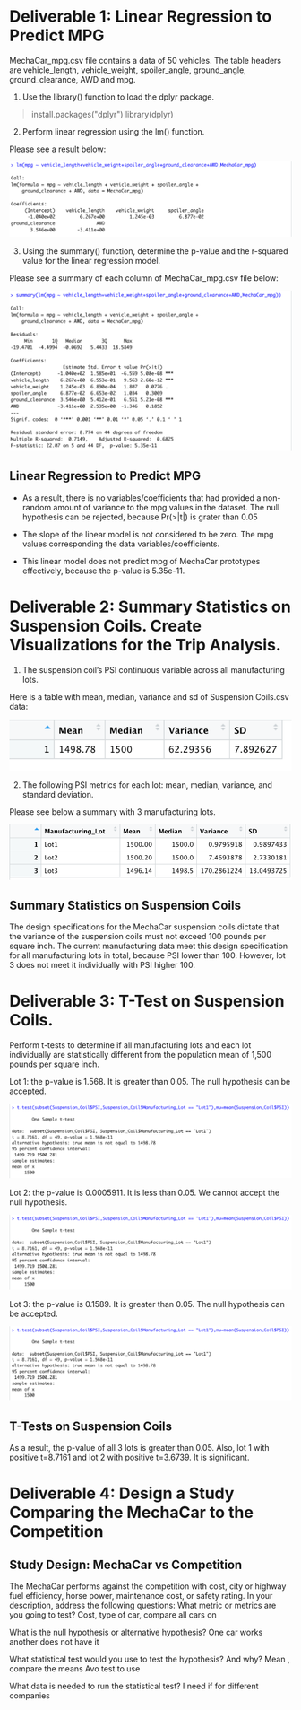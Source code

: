
# Deliverable 1: Linear Regression to Predict MPG

MechaCar_mpg.csv file contains a data of 50 vehicles.  The table headers are vehicle_length, vehicle_weight, spoiler_angle, ground_angle, ground_clearance, AWD and mpg.   

1. Use the library() function to load the dplyr package.

> install.packages("dplyr")
>library(dplyr)

2. Perform linear regression using the lm() function. 

Please see a result below:

![linear_regression](linear_regression.png)

3. Using the summary() function, determine the p-value and the r-squared value for the linear regression model.

Please see a summary of each column of MechaCar_mpg.csv file below:

![summary](summary.png)

## Linear Regression to Predict MPG

- As a result, there is no variables/coefficients that had provided a non-random amount of variance to the mpg values in the dataset. The null hypothesis can be rejected, because Pr(>|t|) is grater than 0.05

- The slope of the linear model is not considered to be zero. The mpg values corresponding the data variables/coefficients.

- This linear model does not predict mpg of MechaCar prototypes effectively, because the p-value is 5.35e-11.


# Deliverable 2: Summary Statistics on Suspension Coils. Create Visualizations for the Trip Analysis.

1. The suspension coil’s PSI continuous variable across all manufacturing lots.

Here is a table with mean, median, variance and sd of Suspension Coils.csv data:

![Total_summary](Total_summary.png)

2. The following PSI metrics for each lot: mean, median, variance, and standard deviation.

Please see below a summary with 3 manufacturing lots. 

![Lot_summary](Lot_summary.png)

## Summary Statistics on Suspension Coils

The design specifications for the MechaCar suspension coils dictate that the variance of the suspension coils must not exceed 100 pounds per square inch. The current manufacturing data meet this design specification for all manufacturing lots in total, because PSI lower than 100. However, lot 3 does not meet it individually with PSI higher 100. 

# Deliverable 3: T-Test on Suspension Coils. 
Perform t-tests to determine if all manufacturing lots and each lot individually are statistically different from the population mean of 1,500 pounds per square inch.

Lot 1: the p-value is 1.568. It is greater than 0.05. The null hypothesis can be accepted. 

![Lot_1](Lot_1.png)

Lot 2: the p-value is 0.0005911. It is less than 0.05. We cannot accept the null hypothesis.

![Lot_1](Lot_1.png)

Lot 3: the p-value is 0.1589. It is greater than 0.05. The null hypothesis can be accepted. 

![Lot_1](Lot_1.png)


## T-Tests on Suspension Coils

As a result, the p-value of all 3 lots is greater than 0.05. Also, lot 1 with positive t=8.7161 and lot 2 with positive t=3.6739. It is significant. 


# Deliverable 4: Design a Study Comparing the MechaCar to the Competition

## Study Design: MechaCar vs Competition
The MechaCar performs against the competition with cost, city or highway fuel efficiency, horse power, maintenance cost, or safety rating.
In your description, address the following questions:
What metric or metrics are you going to test? Cost, type of car, compare all cars on 

What is the null hypothesis or alternative hypothesis? One car works another does not have it 

What statistical test would you use to test the hypothesis? And why?  Mean , compare the means 
Avo test to use


What data is needed to run the statistical test? I need if for different companies 

